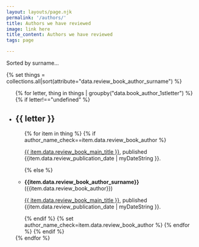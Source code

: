 ```yaml
---
layout: layouts/page.njk
permalink: '/authors/'
title: Authors we have reviewed
image: link here
title_content: Authors we have reviewed
tags: page

---
```

Sorted by surname...

{% set things = collections.all|sort(attribute="data.review_book_author_surname") %}

<ul>
{% for letter, thing in things | groupby("data.book_author_1stletter") %}
{% if letter!=="undefined" %}<li class="pad-bottom-20 nobullet"><h2>{{ letter }}</h2>
<ul>
{% for item in thing %}
{% if author_name_check==item.data.review_book_author %}
<p class="margin-top-10"><a href="{{ item.url}}">{{ item.data.review_book_main_title }}</a>, published {{item.data.review_publication_date | myDateString }}.</p>
{% else %}
<li><p class="margin-top-40 margin-bottom-none"><strong>{{item.data.review_book_author_surname}}</strong> ({{item.data.review_book_author}})</p><p class="margin-top-10 margin-bottom-none"><a href="{{ item.url}}">{{ item.data.review_book_main_title }}</a>, published {{item.data.review_publication_date | myDateString }}.</p></li>
{% endif %}
{% set author_name_check=item.data.review_book_author %}
{% endfor %}
{% endif %}</ul>
</li>
{% endfor %}
</ul>